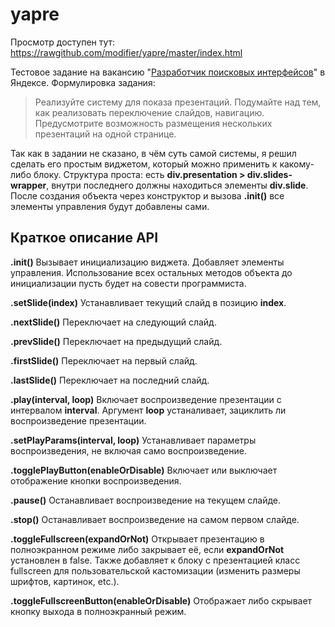 yapre
=====

Просмотр доступен тут: https://rawgithub.com/modifier/yapre/master/index.html

Тестовое задание на вакансию "[Разработчик поисковых интерфейсов](http://company.yandex.ru/job/vacancies/dev_search_interfaces.xml)" в Яндексе. Формулировка задания:

> Реализуйте систему для показа презентаций. Подумайте над тем, как реализовать переключение слайдов, навигацию. Предусмотрите возможность размещения нескольких презентаций на одной странице.

Так как в задании не сказано, в чём суть самой системы, я решил сделать его простым виджетом, который можно применить к какому-либо блоку. Структура проста: есть **div.presentation > div.slides-wrapper**, внутри последнего должны находиться элементы **div.slide**. После создания объекта через конструктор и вызова **.init()** все элементы управления будут добавлены сами.

## Краткое описание API ##
**.init()**
Вызывает инициализацию виджета. Добавляет элементы управления. Использование всех остальных методов объекта до инициализации пусть будет на совести программиста.

**.setSlide(index)** Устанавливает текущий слайд в позицию **index**.

**.nextSlide()** Переключает на следующий слайд.

**.prevSlide()** Переключает на предыдущий слайд.

**.firstSlide()** Переключает на первый слайд.

**.lastSlide()** Переключает на последний слайд.

**.play(interval, loop)** Включает воспроизведение презентации с интервалом **interval**. Аргумент **loop** устаналивает, зациклить ли воспроизведение презентации.

**.setPlayParams(interval, loop)** Устанавливает параметры воспроизведения, не включая само воспроизведение.

**.togglePlayButton(enableOrDisable)** Включает или выключает отображение кнопки воспроизведения.

**.pause()** Останавливает воспроизведение на текущем слайде.

**.stop()** Останавливает воспроизведение на самом первом слайде.

**.toggleFullscreen(expandOrNot)** Открывает презентацию в полноэкранном режиме либо закрывает её, если **expandOrNot** установлен в false. Также добавляет к блоку с презентацией класс fullscreen для пользовательской кастомизации (изменить размеры шрифтов, картинок, etc.).

**.toggleFullscreenButton(enableOrDisable)** Отображает либо скрывает кнопку выхода в полноэкранный режим.
